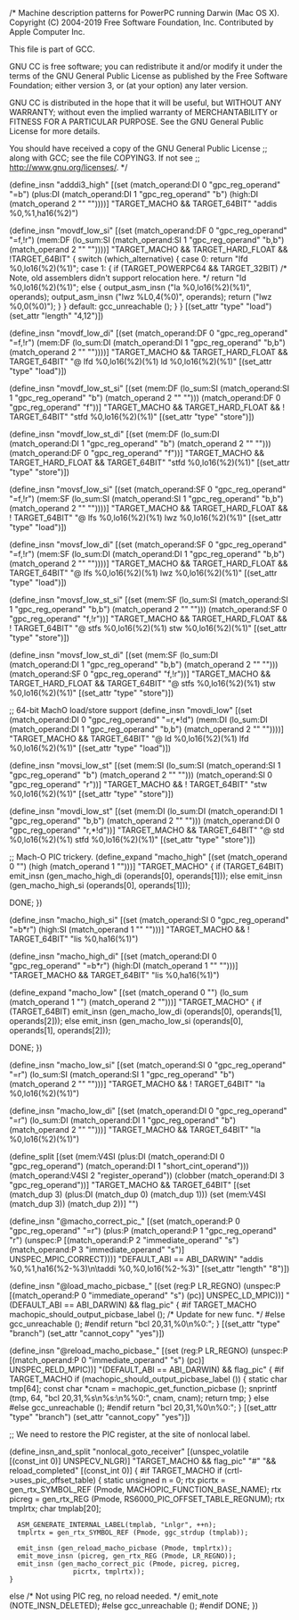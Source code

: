 /* Machine description patterns for PowerPC running Darwin (Mac OS X).
   Copyright (C) 2004-2019 Free Software Foundation, Inc.
   Contributed by Apple Computer Inc.

This file is part of GCC.

GNU CC is free software; you can redistribute it and/or modify
it under the terms of the GNU General Public License as published by
the Free Software Foundation; either version 3, or (at your option)
any later version.

GNU CC is distributed in the hope that it will be useful,
but WITHOUT ANY WARRANTY; without even the implied warranty of
MERCHANTABILITY or FITNESS FOR A PARTICULAR PURPOSE.  See the
GNU General Public License for more details.

You should have received a copy of the GNU General Public License
;; along with GCC; see the file COPYING3.  If not see
;; <http://www.gnu.org/licenses/>.  */

(define_insn "adddi3_high"
  [(set (match_operand:DI 0 "gpc_reg_operand" "=b")
        (plus:DI (match_operand:DI 1 "gpc_reg_operand" "b")
                 (high:DI (match_operand 2 "" ""))))]
  "TARGET_MACHO && TARGET_64BIT"
  "addis %0,%1,ha16(%2)")

(define_insn "movdf_low_si"
  [(set (match_operand:DF 0 "gpc_reg_operand" "=f,!r")
        (mem:DF (lo_sum:SI (match_operand:SI 1 "gpc_reg_operand" "b,b")
                           (match_operand 2 "" ""))))]
  "TARGET_MACHO && TARGET_HARD_FLOAT && !TARGET_64BIT"
{
  switch (which_alternative)
    {
      case 0:
	return "lfd %0,lo16(%2)(%1)";
      case 1:
	{
	  if (TARGET_POWERPC64 && TARGET_32BIT)
	    /* Note, old assemblers didn't support relocation here.  */
	    return "ld %0,lo16(%2)(%1)";
	  else
	    {
	      output_asm_insn ("la %0,lo16(%2)(%1)", operands);
	      output_asm_insn ("lwz %L0,4(%0)", operands);
	      return ("lwz %0,0(%0)");
	    }
	}
      default:
	gcc_unreachable ();
    }
}
  [(set_attr "type" "load")
   (set_attr "length" "4,12")])


(define_insn "movdf_low_di"
  [(set (match_operand:DF 0 "gpc_reg_operand" "=f,!r")
        (mem:DF (lo_sum:DI (match_operand:DI 1 "gpc_reg_operand" "b,b")
                           (match_operand 2 "" ""))))]
  "TARGET_MACHO && TARGET_HARD_FLOAT && TARGET_64BIT"
  "@
   lfd %0,lo16(%2)(%1)
   ld %0,lo16(%2)(%1)"
  [(set_attr "type" "load")])

(define_insn "movdf_low_st_si"
  [(set (mem:DF (lo_sum:SI (match_operand:SI 1 "gpc_reg_operand" "b")
                           (match_operand 2 "" "")))
	(match_operand:DF 0 "gpc_reg_operand" "f"))]
  "TARGET_MACHO && TARGET_HARD_FLOAT && ! TARGET_64BIT"
  "stfd %0,lo16(%2)(%1)"
  [(set_attr "type" "store")])

(define_insn "movdf_low_st_di"
  [(set (mem:DF (lo_sum:DI (match_operand:DI 1 "gpc_reg_operand" "b")
                           (match_operand 2 "" "")))
	(match_operand:DF 0 "gpc_reg_operand" "f"))]
  "TARGET_MACHO && TARGET_HARD_FLOAT && TARGET_64BIT"
  "stfd %0,lo16(%2)(%1)"
  [(set_attr "type" "store")])

(define_insn "movsf_low_si"
  [(set (match_operand:SF 0 "gpc_reg_operand" "=f,!r")
        (mem:SF (lo_sum:SI (match_operand:SI 1 "gpc_reg_operand" "b,b")
                           (match_operand 2 "" ""))))]
  "TARGET_MACHO && TARGET_HARD_FLOAT && ! TARGET_64BIT"
  "@
   lfs %0,lo16(%2)(%1)
   lwz %0,lo16(%2)(%1)"
  [(set_attr "type" "load")])

(define_insn "movsf_low_di"
  [(set (match_operand:SF 0 "gpc_reg_operand" "=f,!r")
        (mem:SF (lo_sum:DI (match_operand:DI 1 "gpc_reg_operand" "b,b")
                           (match_operand 2 "" ""))))]
  "TARGET_MACHO && TARGET_HARD_FLOAT && TARGET_64BIT"
  "@
   lfs %0,lo16(%2)(%1)
   lwz %0,lo16(%2)(%1)"
  [(set_attr "type" "load")])

(define_insn "movsf_low_st_si"
  [(set (mem:SF (lo_sum:SI (match_operand:SI 1 "gpc_reg_operand" "b,b")
                           (match_operand 2 "" "")))
	(match_operand:SF 0 "gpc_reg_operand" "f,!r"))]
  "TARGET_MACHO && TARGET_HARD_FLOAT && ! TARGET_64BIT"
  "@
   stfs %0,lo16(%2)(%1)
   stw %0,lo16(%2)(%1)"
  [(set_attr "type" "store")])

(define_insn "movsf_low_st_di"
  [(set (mem:SF (lo_sum:DI (match_operand:DI 1 "gpc_reg_operand" "b,b")
                           (match_operand 2 "" "")))
	(match_operand:SF 0 "gpc_reg_operand" "f,!r"))]
  "TARGET_MACHO && TARGET_HARD_FLOAT && TARGET_64BIT"
  "@
   stfs %0,lo16(%2)(%1)
   stw %0,lo16(%2)(%1)"
  [(set_attr "type" "store")])

;; 64-bit MachO load/store support
(define_insn "movdi_low"
  [(set (match_operand:DI 0 "gpc_reg_operand" "=r,*!d")
        (mem:DI (lo_sum:DI (match_operand:DI 1 "gpc_reg_operand" "b,b")
                           (match_operand 2 "" ""))))]
  "TARGET_MACHO && TARGET_64BIT"
  "@
   ld %0,lo16(%2)(%1)
   lfd %0,lo16(%2)(%1)"
  [(set_attr "type" "load")])

(define_insn "movsi_low_st"
  [(set (mem:SI (lo_sum:SI (match_operand:SI 1 "gpc_reg_operand" "b")
                           (match_operand 2 "" "")))
	(match_operand:SI 0 "gpc_reg_operand" "r"))]
  "TARGET_MACHO && ! TARGET_64BIT"
  "stw %0,lo16(%2)(%1)"
  [(set_attr "type" "store")])

(define_insn "movdi_low_st"
  [(set (mem:DI (lo_sum:DI (match_operand:DI 1 "gpc_reg_operand" "b,b")
                           (match_operand 2 "" "")))
	(match_operand:DI 0 "gpc_reg_operand" "r,*!d"))]
  "TARGET_MACHO && TARGET_64BIT"
  "@
   std %0,lo16(%2)(%1)
   stfd %0,lo16(%2)(%1)"
  [(set_attr "type" "store")])

;; Mach-O PIC trickery.
(define_expand "macho_high"
  [(set (match_operand 0 "")
	(high (match_operand 1 "")))]
  "TARGET_MACHO"
{
  if (TARGET_64BIT)
    emit_insn (gen_macho_high_di (operands[0], operands[1]));
  else
    emit_insn (gen_macho_high_si (operands[0], operands[1]));

  DONE;
})

(define_insn "macho_high_si"
  [(set (match_operand:SI 0 "gpc_reg_operand" "=b*r")
	(high:SI (match_operand 1 "" "")))]
  "TARGET_MACHO && ! TARGET_64BIT"
  "lis %0,ha16(%1)")
  

(define_insn "macho_high_di"
  [(set (match_operand:DI 0 "gpc_reg_operand" "=b*r")
	(high:DI (match_operand 1 "" "")))]
  "TARGET_MACHO && TARGET_64BIT"
  "lis %0,ha16(%1)")

(define_expand "macho_low"
  [(set (match_operand 0 "")
	(lo_sum (match_operand 1 "")
		   (match_operand 2 "")))]
   "TARGET_MACHO"
{
  if (TARGET_64BIT)
    emit_insn (gen_macho_low_di (operands[0], operands[1], operands[2]));
  else
    emit_insn (gen_macho_low_si (operands[0], operands[1], operands[2]));

  DONE;
})

(define_insn "macho_low_si"
  [(set (match_operand:SI 0 "gpc_reg_operand" "=r")
	(lo_sum:SI (match_operand:SI 1 "gpc_reg_operand" "b")
		   (match_operand 2 "" "")))]
   "TARGET_MACHO && ! TARGET_64BIT"
   "la %0,lo16(%2)(%1)")

(define_insn "macho_low_di"
  [(set (match_operand:DI 0 "gpc_reg_operand" "=r")
	(lo_sum:DI (match_operand:DI 1 "gpc_reg_operand" "b")
		   (match_operand 2 "" "")))]
   "TARGET_MACHO && TARGET_64BIT"
   "la %0,lo16(%2)(%1)")

(define_split
  [(set (mem:V4SI (plus:DI (match_operand:DI 0 "gpc_reg_operand")
			 (match_operand:DI 1 "short_cint_operand")))
	(match_operand:V4SI 2 "register_operand"))
   (clobber (match_operand:DI 3 "gpc_reg_operand"))]
  "TARGET_MACHO && TARGET_64BIT"
  [(set (match_dup 3) (plus:DI (match_dup 0) (match_dup 1)))
   (set (mem:V4SI (match_dup 3))
	(match_dup 2))]
  "")

(define_insn "@macho_correct_pic_<mode>"
  [(set (match_operand:P 0 "gpc_reg_operand" "=r")
	(plus:P (match_operand:P 1 "gpc_reg_operand" "r")
		 (unspec:P [(match_operand:P 2 "immediate_operand" "s")
			     (match_operand:P 3 "immediate_operand" "s")]
			    UNSPEC_MPIC_CORRECT)))]
  "DEFAULT_ABI == ABI_DARWIN"
  "addis %0,%1,ha16(%2-%3)\n\taddi %0,%0,lo16(%2-%3)"
  [(set_attr "length" "8")])

(define_insn "@load_macho_picbase_<mode>"
  [(set (reg:P LR_REGNO)
	(unspec:P [(match_operand:P 0 "immediate_operand" "s")
		    (pc)] UNSPEC_LD_MPIC))]
  "(DEFAULT_ABI == ABI_DARWIN) && flag_pic"
{
#if TARGET_MACHO
  machopic_should_output_picbase_label (); /* Update for new func.  */
#else
  gcc_unreachable ();
#endif
  return "bcl 20,31,%0\n%0:";
}
  [(set_attr "type" "branch")
   (set_attr "cannot_copy" "yes")])

(define_insn "@reload_macho_picbase_<mode>"
  [(set (reg:P LR_REGNO)
        (unspec:P [(match_operand:P 0 "immediate_operand" "s")
		    (pc)] UNSPEC_RELD_MPIC))]
  "(DEFAULT_ABI == ABI_DARWIN) && flag_pic"
{
#if TARGET_MACHO
  if (machopic_should_output_picbase_label ())
    {
      static char tmp[64];
      const char *cnam = machopic_get_function_picbase ();
      snprintf (tmp, 64, "bcl 20,31,%s\n%s:\n%%0:", cnam, cnam);
      return tmp;
    }
  else
#else
  gcc_unreachable ();
#endif
    return "bcl 20,31,%0\n%0:";
}
  [(set_attr "type" "branch")
   (set_attr "cannot_copy" "yes")])

;; We need to restore the PIC register, at the site of nonlocal label.

(define_insn_and_split "nonlocal_goto_receiver"
  [(unspec_volatile [(const_int 0)] UNSPECV_NLGR)]
  "TARGET_MACHO && flag_pic"
  "#"
  "&& reload_completed"
  [(const_int 0)]
{
#if TARGET_MACHO
  if (crtl->uses_pic_offset_table)
    {
      static unsigned n = 0;
      rtx picrtx = gen_rtx_SYMBOL_REF (Pmode, MACHOPIC_FUNCTION_BASE_NAME);
      rtx picreg = gen_rtx_REG (Pmode, RS6000_PIC_OFFSET_TABLE_REGNUM);
      rtx tmplrtx;
      char tmplab[20];

      ASM_GENERATE_INTERNAL_LABEL(tmplab, "Lnlgr", ++n);
      tmplrtx = gen_rtx_SYMBOL_REF (Pmode, ggc_strdup (tmplab));

      emit_insn (gen_reload_macho_picbase (Pmode, tmplrtx));
      emit_move_insn (picreg, gen_rtx_REG (Pmode, LR_REGNO));
      emit_insn (gen_macho_correct_pic (Pmode, picreg, picreg,
					picrtx, tmplrtx));
    }
  else
    /* Not using PIC reg, no reload needed.  */
    emit_note (NOTE_INSN_DELETED);
#else
  gcc_unreachable ();
#endif
  DONE;
})
